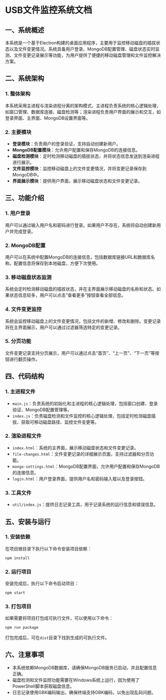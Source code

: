 <!--
 * @Author: 周克朋 15538308935@163.com
 * @Date: 2025-07-09 11:10:27
 * @LastEditors: 周克朋 15538308935@163.com
 * @LastEditTime: 2025-07-10 17:18:07
 * @FilePath: \usbManger\usb-file-monitor\README.md
 * @Description: 这是默认设置,请设置`customMade`, 打开koroFileHeader查看配置 进行设置: https://github.com/OBKoro1/koro1FileHeader/wiki/%E9%85%8D%E7%BD%AE
-->
# USB文件监控系统文档

## 一、系统概述
本系统是一个基于Electron构建的桌面应用程序，主要用于监控移动磁盘的插拔状态以及文件变更情况。系统具备用户登录、MongoDB配置管理、磁盘状态实时监测、文件变更记录展示等功能，为用户提供了便捷的移动磁盘管理和文件监控解决方案。

## 二、系统架构
### 1. 整体架构
本系统采用主进程与渲染进程分离的架构模式，主进程负责系统的核心逻辑处理，如窗口管理、数据库连接、磁盘检测等；渲染进程负责用户界面的展示和交互，如登录界面、主界面、MongoDB设置界面等。

### 2. 主要模块
- **登录模块**：负责用户的登录验证，支持自动创建新用户。
- **MongoDB配置模块**：允许用户配置和保存MongoDB的连接信息。
- **磁盘检测模块**：定时检测移动磁盘的插拔状态，并将状态信息发送到渲染进程进行展示。
- **文件监控模块**：监控移动磁盘上的文件变更情况，并将变更记录保存到MongoDB中。
- **界面展示模块**：提供用户界面，展示移动磁盘状态和文件变更记录。

## 三、功能介绍
### 1. 用户登录
用户可以通过输入用户名和密码进行登录。如果用户不存在，系统将自动创建新用户并完成登录。

### 2. MongoDB配置
用户可以在系统中配置MongoDB的连接信息，包括数据库链接URL和数据库名称。配置信息将保存到本地磁盘，方便下次使用。

### 3. 移动磁盘状态监测
系统会定时检测移动磁盘的插拔状态，并在主界面展示移动磁盘的名称和状态。如果状态信息较多，用户可以点击“查看更多”按钮查看全部信息。

### 4. 文件变更监控
系统会监控移动磁盘上的文件变更情况，包括文件的新增、修改和删除。变更记录将在主界面展示，用户可以通过过滤器筛选特定的变更记录。

### 5. 分页功能
文件变更记录支持分页展示，用户可以通过点击“首页”、“上一页”、“下一页”等按钮进行翻页操作。

## 四、代码结构
### 1. 主进程文件
- `main.js`：负责系统的初始化和主进程的核心逻辑处理，包括窗口创建、登录验证、MongoDB配置管理等。
- `index.js`：负责磁盘检测和文件监控的核心逻辑处理，包括定时检测磁盘插拔、获取可移动磁盘路径、监控文件变更等。

### 2. 渲染进程文件
- `index.html`：系统的主界面，展示移动磁盘状态和文件变更记录。
- `file-changes.html`：文件变更记录的详细展示页面，支持过滤器和分页功能。
- `mongo-settings.html`：MongoDB配置界面，允许用户配置和保存MongoDB的连接信息。
- `login.html`：用户登录界面，提供用户名和密码输入框以及登录按钮。

### 3. 工具文件
- `util/index.js`：提供日志记录工具，用于记录系统的运行信息和错误信息。

## 五、安装与运行
### 1. 安装依赖
在项目根目录下执行以下命令安装项目依赖：
```bash
npm install
```

### 2. 运行项目
安装完成后，执行以下命令启动项目：
```bash
npm start
```

### 3. 打包项目
如果需要将项目打包成可执行文件，可以使用以下命令：
```bash
npm run package
```
打包完成后，可在`dist`目录下找到生成的可执行文件。

## 六、注意事项
- 本系统依赖MongoDB数据库，请确保MongoDB服务已启动，并且配置信息正确。
- 磁盘检测和文件监控功能需要在Windows系统上运行，因为使用了PowerShell脚本获取磁盘信息。
- 日志记录使用GBK编码输出，确保终端支持GBK编码，以免出现乱码问题。